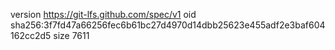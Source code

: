 version https://git-lfs.github.com/spec/v1
oid sha256:3f7fd47a66256fec6b61bc27d4970d14dbb25623e455adf2e3baf604162cc2d5
size 7611
